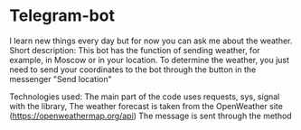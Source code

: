 # Telegram-bot
I learn new things every day but for now you can ask me about the weather.
Short description:
This bot has the function of sending weather, for example, in Moscow or in your location. To determine the weather, you just need to send your coordinates to the bot through the button in the messenger "Send location"

Technologies used:
The main part of the code uses requests, sys, signal with the library, The weather forecast is taken from the OpenWeather site (https://openweathermap.org/api)
The message is sent through the method
